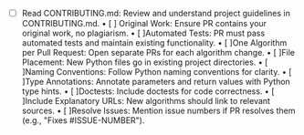 * [ ] Read CONTRIBUTING.md: Review and understand project guidelines in CONTRIBUTING.md.
• [ ] Original Work: Ensure PR contains your original work, no plagiarism.
• [ ]Automated Tests: PR must pass automated tests and maintain existing functionality.
• [ ]One Algorithm per Pull Request: Open separate PRs for each algorithm change.
• [ ]File Placement: New Python files go in existing project directories.
• [ ]Naming Conventions: Follow Python naming conventions for clarity.
• [ ]Type Annotations: Annotate parameters and return values with Python type hints.
• [ ]Doctests: Include doctests for code correctness.
• [ ]Include Explanatory URLs: New algorithms should link to relevant sources.
• [ ]Resolve Issues: Mention issue numbers if PR resolves them (e.g., "Fixes #ISSUE-NUMBER").
